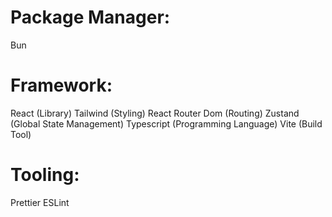 # Package Manager:

Bun

# Framework:

React (Library)
Tailwind (Styling)
React Router Dom (Routing)
Zustand (Global State Management)
Typescript (Programming Language)
Vite (Build Tool)

# Tooling:

Prettier
ESLint
